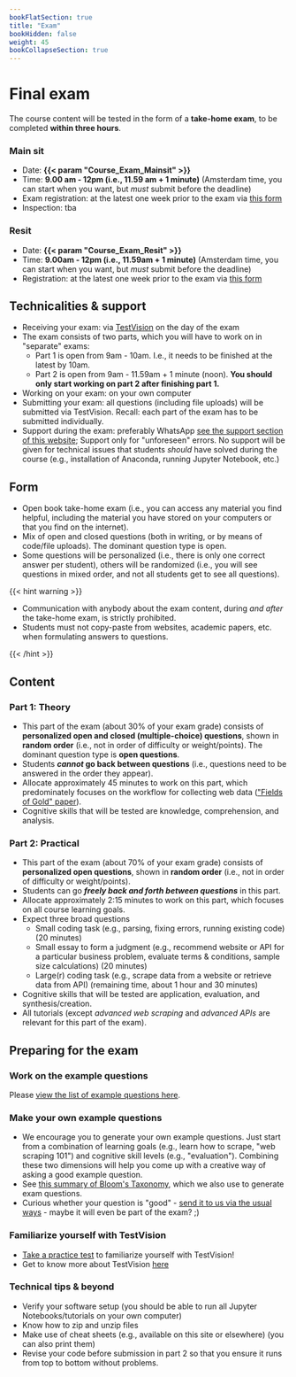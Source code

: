 ```yaml
---
bookFlatSection: true
title: "Exam"
bookHidden: false
weight: 45
bookCollapseSection: true
---
```



# Final exam

The course content will be tested in the form of a __take-home exam__, to be completed __within three hours__.

### Main sit

- Date: __{{< param "Course_Exam_Mainsit" >}}__
- Time: __9.00 am - 12pm (i.e., 11.59 am + 1 minute)__ (Amsterdam time, you can start when you want, but *must* submit before the deadline)
- Exam registration: at the latest one week prior to the exam via [this form](https://docs.google.com/forms/d/e/1FAIpQLSeJg09VehRpZxkVitKp22hGqvoTLdFT3-CMVZXDpISc0447bg/viewform?usp=sf_link)
- Inspection: tba <!--(signup here: https://forms.gle/6y5q66tsJzsGN59b9, Zoom link see Canvas)-->

### Resit
- Date: __{{< param "Course_Exam_Resit" >}}__
- Time: __9.00am - 12pm (i.e., 11.59am + 1 minute)__ (Amsterdam time, you can start when you want, but *must* submit before the deadline)
- Registration: at the latest one week prior to the exam via [this form](https://docs.google.com/forms/d/e/1FAIpQLSeJg09VehRpZxkVitKp22hGqvoTLdFT3-CMVZXDpISc0447bg/viewform?usp=sf_link)

## Technicalities & support

- Receiving your exam: via [TestVision](https://TilburgU.testvision.nl/online/kandidaten) on the day of the exam
- The exam consists of two parts, which you will have to work on in "separate" exams:
  - Part 1 is open from 9am - 10am. I.e., it needs to be finished at the latest by 10am.
  - Part 2 is open from 9am - 11.59am + 1 minute (noon). __You should only start working on part 2 after finishing part 1.__
- Working on your exam: on your own computer
- Submitting your exam: all questions (including file uploads) will be submitted via TestVision. Recall: each part of the exam has to be submitted individually.
- Support during the exam: preferably WhatsApp [see the support section of this website](../course/support); Support only for "unforeseen" errors. No support will be given for technical issues that students *should* have solved during the course (e.g., installation of Anaconda, running Jupyter Notebook, etc.)

## Form

- Open book take-home exam (i.e., you can access any material you find helpful, including the material you have stored on your computers or that you find on the internet).
- Mix of open and closed questions (both in writing, or by means of code/file uploads). The dominant question type is open.
- Some questions will be personalized (i.e., there is only one correct answer per student), others will be randomized (i.e., you will see questions in mixed order, and not all students get to see all questions).

{{< hint warning >}}

- Communication with anybody about the exam content, during *and after* the take-home exam, is strictly prohibited.
- Students must not copy-paste from websites, academic papers, etc. when formulating answers to questions.

{{< /hint >}}


## Content

### Part 1: Theory

- This part of the exam (about 30% of your exam grade) consists of __personalized open and closed (multiple-choice) questions__, shown in __random order__ (i.e., not in order of difficulty or weight/points). The dominant question type is __open questions__.
- Students __*cannot* go back between questions__ (i.e., questions need to be answered in the order they appear).
- Allocate approximately 45 minutes to work on this part, which predominately focuses on the workflow for collecting web data (["Fields of Gold" paper]( http://dx.doi.org/10.2139/ssrn.3820666)).  
- Cognitive skills that will be tested are knowledge, comprehension, and analysis.

### Part 2: Practical

- This part of the exam (about 70% of your exam grade) consists of __personalized open questions__, shown in __random order__ (i.e., not in order of difficulty or weight/points).
- Students can go __*freely back and forth between questions*__ in this part.
- Allocate approximately 2:15 minutes to work on this part, which focuses on all course learning goals.
- Expect three broad questions
  - Small coding task (e.g., parsing, fixing errors, running existing code) (20 minutes)
  - Small essay to form a judgment (e.g., recommend website or API for a particular business problem, evaluate terms & conditions, sample size calculations) (20 minutes)
  - Large(r) coding task (e.g., scrape data from a website or retrieve data from API) (remaining time, about 1 hour and 30 minutes)
- Cognitive skills that will be tested are application, evaluation, and synthesis/creation.
- All tutorials (except *advanced web scraping* and *advanced APIs* are relevant for this part of the exam).

<!--

{{< hint info >}}


Please [view the list of example questions here](examplequestions).

{{< /hint >}}
-->

## Preparing for the exam

### Work on the example questions

Please [view the list of example questions here](examplequestions).

### Make your own example questions

- We encourage you to generate your own example questions. Just start from a combination of learning goals (e.g., learn how to scrape, "web scraping 101") and cognitive skill levels (e.g., "evaluation"). Combining these two dimensions will help you come up with a creative way of asking a good example question.
- See [this summary of Bloom's Taxonomy](https://mygrowthmindsethome.files.wordpress.com/2019/03/blooms-taxonomy.pdf), which we also use to generate exam questions.
- Curious whether your question is "good" - [send it to us via the usual ways](../course/support) - maybe it will even be part of the exam? ;)

### Familiarize yourself with TestVision

- [Take a practice test](https://oefentoetsen.testvision.nl/online/fe/login_ot.htm?campagne=tlb_demo_eng&taal=2) to familiarize yourself with TestVision!
- Get to know more about TestVision [here](https://www.tilburguniversity.edu/students/studying/exams/e-assessment/testvision)

### Technical tips & beyond

- Verify your software setup (you should be able to run all Jupyter Notebooks/tutorials on your own computer)
- Know how to zip and unzip files
- Make use of cheat sheets (e.g., available on this site or elsewhere) (you can also print them)
- Revise your code before submission in part 2 so that you ensure it runs from top to bottom without problems.

<!--
{{< hint info >}}
__Stay up-to-date__

As we develop the exam questions, please keep an eye on the content of this page for important updates (e.g., about the questions asked, any new tips & tricks that will help you work on the questions, any example questions, etc.)

{{< /hint >}}
-->
